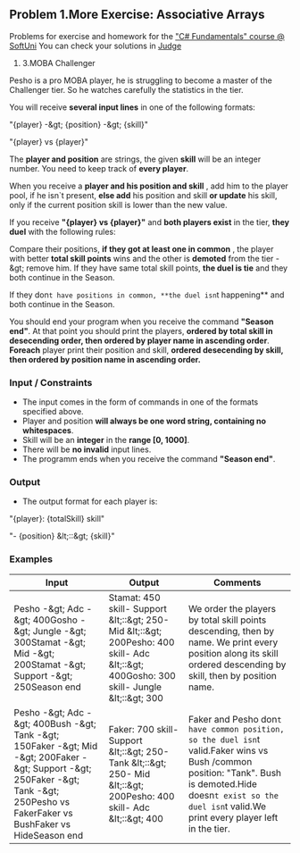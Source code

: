 ﻿## Problem 1.More Exercise: Associative Arrays

Problems for exercise and homework for the [&quot;C#  Fundamentals&quot; course @ SoftUni](https://softuni.bg/trainings/2363/csharp-fundamentals-may-2019)
You can check your solutions in [Judge](https://judge.softuni.bg/Contests/1302)

1. 3.MOBA Challenger

Pesho is a pro MOBA player, he is struggling to become а master of the Challenger tier. So he watches carefully the statistics in the tier.

You will receive **several input lines** in one of the following formats:

&quot;{player} -\&gt; {position} -\&gt; {skill}&quot;

&quot;{player} vs {player}&quot;

The **player and position** are strings, the given **skill** will be an integer number. You need to keep track of **every player**.

When you receive a **player and his position and skill** , add him to the player pool, if he isn`t present, **else add** his position and skill **or update** his skill, only if the current position skill is lower than the new value.

If you receive **&quot;{player} vs {player}&quot;** and **both players exist** in the tier, **they duel** with the following rules:

Compare their positions, **if they got at least one in common** , the player with better **total skill points** wins and the other is **demoted** from the tier -\&gt; remove him. If they have same total skill points, **the duel is tie** and they both continue in the Season.

If they don`t have positions in common, **the duel isn`t happening** and both continue in the Season.

You should end your program when you receive the command **&quot;Season end&quot;**. At that point you should print the players, **ordered by total skill in desecending order, then ordered by player name in ascending order**. **Foreach** player print their position and skill, **ordered desecending by skill, then ordered by position name in ascending order.**

### Input / Constraints

- The input comes in the form of commands in one of the formats specified above.
- Player and position **will always be one word string, containing no whitespaces**.
- Skill will be an **integer** in the **range [0, 1000]**.
- There will be **no invalid** input lines.
- The programm ends when you receive the command **&quot;Season end&quot;**.

### Output

- The output format for each player is:

&quot;{player}: {totalSkill} skill&quot;

&quot;- {position} \&lt;::\&gt; {skill}&quot;

### Examples

| **Input** | **Output** | **Comments** |
| --- | --- | --- |
| Pesho -\&gt; Adc -\&gt; 400Gosho -\&gt; Jungle -\&gt; 300Stamat -\&gt; Mid -\&gt; 200Stamat -\&gt; Support -\&gt; 250Season end | Stamat: 450 skill- Support \&lt;::\&gt; 250- Mid \&lt;::\&gt; 200Pesho: 400 skill- Adc \&lt;::\&gt; 400Gosho: 300 skill- Jungle \&lt;::\&gt; 300 | We order the players by total skill points descending, then by name. We print every position along its skill ordered descending by skill, then by position name. |
| Pesho -\&gt; Adc -\&gt; 400Bush -\&gt; Tank -\&gt; 150Faker -\&gt; Mid -\&gt; 200Faker -\&gt; Support -\&gt; 250Faker -\&gt; Tank -\&gt; 250Pesho vs FakerFaker vs BushFaker vs HideSeason end | Faker: 700 skill- Support \&lt;::\&gt; 250- Tank \&lt;::\&gt; 250- Mid \&lt;::\&gt; 200Pesho: 400 skill- Adc \&lt;::\&gt; 400 | Faker and Pesho don`t have common position, so the duel isn`t valid.Faker wins vs Bush /common position: &quot;Tank&quot;. Bush is demoted.Hide doesn`t exist so the duel isn`t valid.We print every player left in the tier. |

